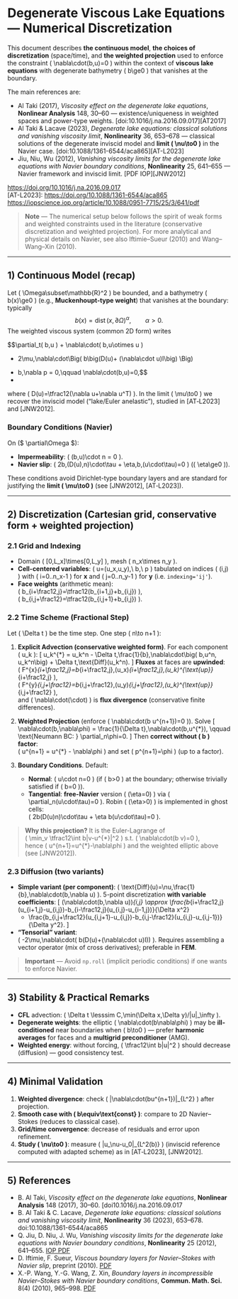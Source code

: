 # Degenerate Viscous Lake Equations — Numerical Discretization

This document describes **the continuous model**, **the choices of discretization** (space/time), and **the weighted projection** used to enforce the constraint \( \nabla\cdot(b\,u)=0 \) within the context of **viscous lake equations** with degenerate bathymetry \( b\ge0 \) that vanishes at the boundary.

The main references are:

- Al Taki (2017), *Viscosity effect on the degenerate lake equations*, **Nonlinear Analysis** 148, 30–60 — existence/uniqueness in weighted spaces and power-type weights. [doi:10.1016/j.na.2016.09.017][AT2017]
- Al Taki & Lacave (2023), *Degenerate lake equations: classical solutions and vanishing viscosity limit*, **Nonlinearity** 36, 653–678 — classical solutions of the degenerate inviscid model and **limit \( \nu\to0 \)** in the Navier case. [doi:10.1088/1361-6544/aca865][AT-L2023]
- Jiu, Niu, Wu (2012), *Vanishing viscosity limits for the degenerate lake equations with Navier boundary conditions*, **Nonlinearity** 25, 641–655 — Navier framework and inviscid limit. [PDF IOP][JNW2012]

https://doi.org/10.1016/j.na.2016.09.017  
[AT-L2023]: https://doi.org/10.1088/1361-6544/aca865  
https://iopscience.iop.org/article/10.1088/0951-7715/25/3/641/pdf

> **Note** — The numerical setup below follows the spirit of weak forms and weighted constraints used in the literature (conservative discretization and weighted projection). For more analytical and physical details on Navier, see also Iftimie–Sueur (2010) and Wang–Wang–Xin (2010).

---

## 1) Continuous Model (recap)

Let \( \Omega\subset\mathbb{R}^2 \) be bounded, and a bathymetry \( b(x)\ge0 \) (e.g., **Muckenhoupt-type weight**) that vanishes at the boundary: typically
$$
 b(x) = \operatorname{dist}(x,\partial\Omega)^{\alpha},\qquad \alpha>0.
$$
The weighted viscous system (common 2D form) writes

$$\partial_t( b\,u ) + \nabla\cdot( b\,u\otimes u )
- 2\mu\,\nabla\cdot\Big( b\big(D(u)+ (\nabla\cdot u)I\big) \Big)
+ b\,\nabla p = 0,\qquad \nabla\cdot(b\,u)=0,$$
+ 
where \( D(u)=\tfrac12(\nabla u+\nabla u^T) \). In the limit \( \mu\to0 \) we recover the inviscid model (“lake/Euler anelastic”), studied in [AT‑L2023] and [JNW2012].

### Boundary Conditions (Navier)
On \($ \partial\Omega $\):
- **Impermeability**: \( (b\,u)\cdot n = 0 \).
- **Navier slip**: \( 2b\,(D(u)\,n)\cdot\tau + \eta\,b\,(u\cdot\tau)=0 \) (\( \eta\ge0 \)).

These conditions avoid Dirichlet-type boundary layers and are standard for justifying the **limit \( \mu\to0 \)** (see [JNW2012], [AT‑L2023]).

---

## 2) Discretization (Cartesian grid, conservative form + weighted projection)

### 2.1 Grid and Indexing
- Domain \( [0,L_x]\times[0,L_y] \), mesh \( n_x\times n_y \).
- **Cell-centered variables**: \( u=(u_x,u_y),\ b,\ p \) tabulated on indices \( (i,j) \) with \( i=0..n_x-1 \) for **x** and \( j=0..n_y-1 \) for **y** (i.e. `indexing='ij'`).
- **Face weights** (arithmetic mean):  
  \( b_{i+\frac12,j}=\tfrac12(b_{i+1,j}+b_{i,j}) \),  
  \( b_{i,j+\frac12}=\tfrac12(b_{i,j+1}+b_{i,j}) \).

### 2.2 Time Scheme (Fractional Step)
Let \( \Delta t \) be the time step. One step \( n\to n+1 \):

1. **Explicit Advection (conservative weighted form)**. For each component \( u_k \):
   \[
     u_k^{\*} = u_k^n - \Delta t\,\frac{1}{b}\,\nabla\cdot\big( b\,u^n\, u_k^n\big)
                 + \Delta t\,\text{Diff}(u_k^n).
   \]
   **Fluxes** at faces are **upwinded**:  
   \( F^{x}_{i+\frac12,j}=b_{i+\frac12,j}\,(u_x)_{i+\frac12,j}\,(u_k)^{\text{up}}_{i+\frac12,j} \),  
   \( F^{y}_{i,j+\frac12}=b_{i,j+\frac12}\,(u_y)_{i,j+\frac12}\,(u_k)^{\text{up}}_{i,j+\frac12} \),  
   and \( \nabla\cdot(\cdot) \) is **flux divergence** (conservative finite differences).

2. **Weighted Projection** (enforce \( \nabla\cdot(b u^{n+1})=0 \)). Solve
   \[
     \nabla\cdot(b\,\nabla\phi) = \frac{1}{\Delta t}\,\nabla\cdot(b\,u^{\*}),
     \qquad \text{Neumann BC: } \partial_n\phi=0.
   \]
   Then **correct without \( b \) factor**:  
   \( u^{n+1} = u^{\*} - \nabla\phi \) and set \( p^{n+1}=\phi \) (up to a factor).

3. **Boundary Conditions**. Default:
   - **Normal**: \( u\cdot n=0 \) (if \( b>0 \) at the boundary; otherwise trivially satisfied if \( b=0 \)).
   - **Tangential**: **free-Navier** version \( (\eta=0) \) via \( \partial_n(u\cdot\tau)=0 \).
     Robin \( (\eta>0) \) is implemented in ghost cells:  
     \( 2b(D(u)n)\cdot\tau + \eta b(u\cdot\tau)=0 \).

> **Why this projection?** It is the Euler-Lagrange of  
> \( \min_v \tfrac12\int b|v-u^{\*}|^2 \) s.t. \( \nabla\cdot(b v)=0 \),  
> hence \( u^{n+1}=u^{\*}-\nabla\phi \) and the weighted elliptic above (see [JNW2012]).

### 2.3 Diffusion (two variants)
- **Simple variant (per component)**: \( \text{Diff}(u)=\nu\,\frac{1}{b}\,\nabla\cdot(b\,\nabla u) \).
  5-point discretization **with variable coefficients**:
  \[
  (\nabla\cdot(b\,\nabla u))_{i,j} \approx \frac{b_{i+\frac12,j}(u_{i+1,j}-u_{i,j})-b_{i-\frac12,j}(u_{i,j}-u_{i-1,j})}{\Delta x^2}
   + \frac{b_{i,j+\frac12}(u_{i,j+1}-u_{i,j})-b_{i,j-\frac12}(u_{i,j}-u_{i,j-1})}{\Delta y^2}.
  \]
- **“Tensorial” variant**:  
  \( -2\mu\,\nabla\cdot( b(D(u)+(\nabla\cdot u)I)) \). Requires assembling a vector operator (mix of cross derivatives); preferable in **FEM**.

> **Important** — Avoid `np.roll` (implicit periodic conditions) if one wants to enforce Navier.

---

## 3) Stability & Practical Remarks
- **CFL** advection: \( \Delta t \lesssim C\,\min(\Delta x,\Delta y)/\|u\|_\infty \).
- **Degenerate weights**: the elliptic \( \nabla\cdot(b\nabla\phi) \) may be **ill-conditioned** near boundaries when \( b\to0 \) — prefer **harmonic averages** for faces and a **multigrid preconditioner** (AMG).
- **Weighted energy**: without forcing, \( \tfrac12\int b|u|^2 \) should decrease (diffusion) — good consistency test.

---

## 4) Minimal Validation
1. **Weighted divergence**: check \( \|\nabla\cdot(bu^{n+1})\|_{L^2} \) after projection.
2. **Smooth case with \( b\equiv\text{const} \)**: compare to 2D Navier–Stokes (reduces to classical case).
3. **Grid/time convergence**: decrease of residuals and error upon refinement.
4. **Study \( \nu\to0 \)**: measure \( \|u_\nu-u_0\|_{L^2(b)} \) (inviscid reference computed with adapted scheme) as in [AT‑L2023], [JNW2012].

---

## 5) References
- B. Al Taki, *Viscosity effect on the degenerate lake equations*, **Nonlinear Analysis** 148 (2017), 30–60. [doi10.1016/j.na.2016.09.017
- B. Al Taki & C. Lacave, *Degenerate lake equations: classical solutions and vanishing viscosity limit*, **Nonlinearity** 36 (2023), 653–678. doi:10.1088/1361-6544/aca865
- Q. Jiu, D. Niu, J. Wu, *Vanishing viscosity limits for the degenerate lake equations with Navier boundary conditions*, **Nonlinearity** 25 (2012), 641–655. [IOP PDF](https://iopscience.iop.org/article/10.1088/0951-7715/25/3/641/pdf)
- D. Iftimie, F. Sueur, *Viscous boundary layers for Navier–Stokes with Navier slip*, preprint (2010). [PDF](https://math.univ-lyon1.fr/%7Eiftimie/ARTICLES/geominv.pdf)
- X.-P. Wang, Y.-G. Wang, Z. Xin, *Boundary layers in incompressible Navier–Stokes with Navier boundary conditions*, **Commun. Math. Sci.** 8(4) (2010), 965–998. [PDF](https://intlpress.com/site/pub/files/_fulltext/journals/cms/2010/0008/0004/CMS-2010-0008-0004-a010.pdf)
